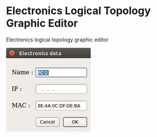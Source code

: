 # Electronics Logical Topology Graphic Editor

Electronics logical topology graphic editor

![Edit](/bin/images/edit.png)
